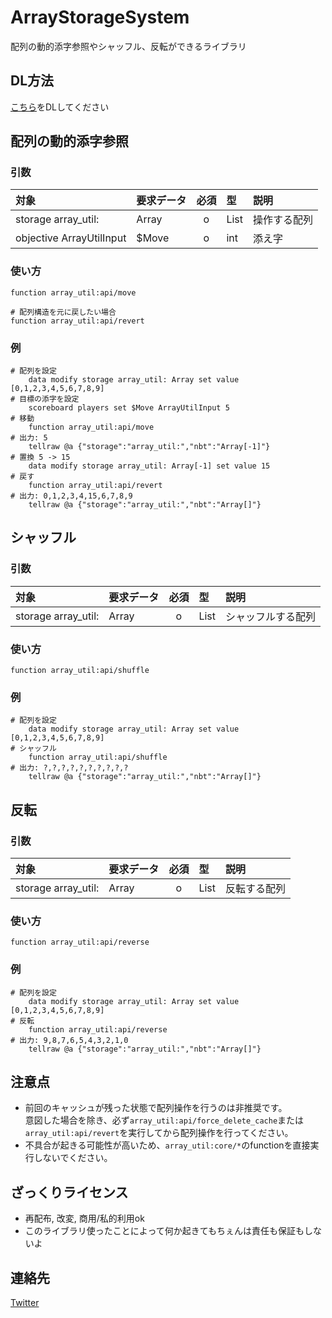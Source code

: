 # ArrayStorageSystem
配列の動的添字参照やシャッフル、反転ができるライブラリ


## DL方法
[こちら](https://github.com/ChenCMD/MCCMD-ArrayUtility/releases/latest/download/ArrayUtility.zip)をDLしてください


## 配列の動的添字参照
### 引数
| 対象                     | 要求データ | 必須  | 型   | 説明         |
| :----------------------- | :--------- | :---: | :--- | :----------- |
| storage array_util:      | Array      |   o   | List | 操作する配列 |
| objective ArrayUtilInput | $Move      |   o   | int  | 添え字       |

### 使い方
```mcfunction
function array_util:api/move

# 配列構造を元に戻したい場合
function array_util:api/revert
```

### 例
```mcfunction
# 配列を設定
    data modify storage array_util: Array set value [0,1,2,3,4,5,6,7,8,9]
# 目標の添字を設定
    scoreboard players set $Move ArrayUtilInput 5
# 移動
    function array_util:api/move
# 出力: 5
    tellraw @a {"storage":"array_util:","nbt":"Array[-1]"}
# 置換 5 -> 15
    data modify storage array_util: Array[-1] set value 15
# 戻す
    function array_util:api/revert
# 出力: 0,1,2,3,4,15,6,7,8,9
    tellraw @a {"storage":"array_util:","nbt":"Array[]"}
```


## シャッフル
### 引数
| 対象                | 要求データ | 必須  | 型   | 説明               |
| :------------------ | :--------- | :---: | :--- | :----------------- |
| storage array_util: | Array      |   o   | List | シャッフルする配列 |

### 使い方
```mcfunction
function array_util:api/shuffle
```

### 例
```mcfunction
# 配列を設定
    data modify storage array_util: Array set value [0,1,2,3,4,5,6,7,8,9]
# シャッフル
    function array_util:api/shuffle
# 出力: ?,?,?,?,?,?,?,?,?,?
    tellraw @a {"storage":"array_util:","nbt":"Array[]"}
```


## 反転
### 引数
| 対象                | 要求データ | 必須  | 型   | 説明         |
| :------------------ | :--------- | :---: | :--- | :----------- |
| storage array_util: | Array      |   o   | List | 反転する配列 |

### 使い方
```mcfunction
function array_util:api/reverse
```

### 例
```mcfunction
# 配列を設定
    data modify storage array_util: Array set value [0,1,2,3,4,5,6,7,8,9]
# 反転
    function array_util:api/reverse
# 出力: 9,8,7,6,5,4,3,2,1,0
    tellraw @a {"storage":"array_util:","nbt":"Array[]"}
```


## 注意点
 * 前回のキャッシュが残った状態で配列操作を行うのは非推奨です。  
   意図した場合を除き、必ず`array_util:api/force_delete_cache`または`array_util:api/revert`を実行してから配列操作を行ってください。
 * 不具合が起きる可能性が高いため、`array_util:core/*`のfunctionを直接実行しないでください。


## ざっくりライセンス
 * 再配布, 改変, 商用/私的利用ok
 * このライブラリ使ったことによって何か起きてもちぇんは責任も保証もしないよ


## 連絡先
[Twitter](https://twitter.com/Chen__CMD)